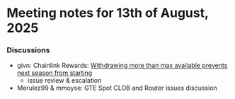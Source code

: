 # Meeting notes for 13th of August, 2025

### Discussions

- givn: Chainlink Rewards: [Withdrawing more than max available prevents next season from starting](https://code4rena.com/audits/2025-06-chainlink-rewards/submissions/S-294)
  - issue review & escalation
- Merulez99 & mmoyse: GTE Spot CLOB and Router issues discussion